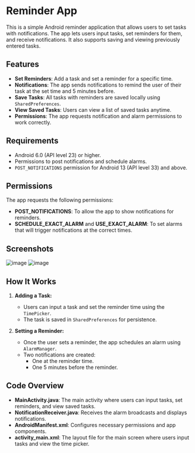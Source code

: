 # Reminder App

This is a simple Android reminder application that allows users to set tasks with notifications. The app lets users input tasks, set reminders for them, and receive notifications. It also supports saving and viewing previously entered tasks.

## Features

- **Set Reminders**: Add a task and set a reminder for a specific time.
- **Notifications**: The app sends notifications to remind the user of their task at the set time and 5 minutes before.
- **Save Tasks**: All tasks with reminders are saved locally using `SharedPreferences`.
- **View Saved Tasks**: Users can view a list of saved tasks anytime.
- **Permissions**: The app requests notification and alarm permissions to work correctly.

## Requirements

- Android 6.0 (API level 23) or higher.
- Permissions to post notifications and schedule alarms.
- `POST_NOTIFICATIONS` permission for Android 13 (API level 33) and above.

## Permissions

The app requests the following permissions:

- **POST_NOTIFICATIONS**: To allow the app to show notifications for reminders.
- **SCHEDULE_EXACT_ALARM** and **USE_EXACT_ALARM**: To set alarms that will trigger notifications at the correct times.

## Screenshots
![image](https://github.com/user-attachments/assets/6f1a5315-fa91-4447-ac9e-3e6eec78557c)
![image](https://github.com/user-attachments/assets/dfbcb39f-e019-466e-9d46-91798849b7d7)



## How It Works

1. **Adding a Task:**
   - Users can input a task and set the reminder time using the `TimePicker`.
   - The task is saved in `SharedPreferences` for persistence.

2. **Setting a Reminder:**
   - Once the user sets a reminder, the app schedules an alarm using `AlarmManager`.
   - Two notifications are created:
     - One at the reminder time.
     - One 5 minutes before the reminder.

## Code Overview

- **MainActivity.java**: The main activity where users can input tasks, set reminders, and view saved tasks.
- **NotificationReceiver.java**: Receives the alarm broadcasts and displays notifications.
- **AndroidManifest.xml**: Configures necessary permissions and app components.
- **activity_main.xml**: The layout file for the main screen where users input tasks and view the time picker.


